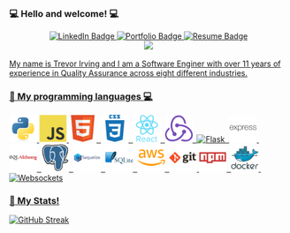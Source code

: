 ### :computer: Hello and welcome! :computer:

<div id="header" align="center">
<div id="badges">
<a href="https://www.linkedin.com/in/trevirv/">
<img src="https://img.shields.io/badge/LinkedIn-blue?style=for-the-badge&logo=linkedin&logoColor=white" alt="LinkedIn Badge"/>
</a>
<a href="https://amusedpocket.github.io/">
 <img src="https://img.shields.io/badge/Portfolio-orange?style=for-the-badge" alt="Portfolio Badge"/>
 </a>
<a href="https://amusedpocket.github.io/assets/TrevorIrving2024.pdf">
 <img src="https://img.shields.io/badge/Resume-purple?style=for-the-badge" alt="Resume Badge"/>
</div>
<img src="https://komarev.com/ghpvc/?username=AmusedPocket&color=blue&style=plastic"/>
</div>

My name is Trevor Irving and I am a Software Enginer with over 11 years of experience in Quality Assurance across eight different industries. 



### :briefcase: My programming languages :computer:
<div>
  <img src="https://github.com/devicons/devicon/blob/master/icons/python/python-original.svg" title="Python" alt="Python" width="50" height="50">
  <img src="https://raw.githubusercontent.com/devicons/devicon/55609aa5bd817ff167afce0d965585c92040787a/icons/javascript/javascript-original.svg" title="JavaScript" alt="JavaScript" width="50" height="50">
  <img src="https://github.com/devicons/devicon/blob/master/icons/html5/html5-original.svg" title="HTML5" alt="HTML" width="50" height="50"/>&nbsp;
  <img src="https://github.com/devicons/devicon/blob/master/icons/css3/css3-plain-wordmark.svg"  title="CSS3" alt="CSS" width="50" height="50"/>&nbsp;
  <img src="https://github.com/devicons/devicon/blob/master/icons/react/react-original-wordmark.svg" title="React" alt="React" width="50" height="50"/>&nbsp;
  <img src="https://github.com/devicons/devicon/blob/master/icons/redux/redux-original.svg" title="Redux" alt="Redux " width="50" height="50"/>&nbsp;
  <img src="https://cdn.freebiesupply.com/logos/large/2x/flask-logo-png-transparent.png" title="Flask" alt="Flask " width="50" height="50"/>&nbsp;
  <img src="https://github.com/devicons/devicon/blob/master/icons/express/express-original-wordmark.svg" title="Express" alt="Express" width="50" height="50"/>&nbsp;
  <img src="https://github.com/devicons/devicon/blob/master/icons/sqlalchemy/sqlalchemy-original-wordmark.svg" title="SQLAlchemy" alt="SQLAlchemy " width="50" height="50"/>&nbsp;
  <img src="https://github.com/devicons/devicon/blob/master/icons/postgresql/postgresql-original.svg" title="PostgreSQL" alt="PostgreSQL" width="50" height="50"/>&nbsp;
  <img src="https://github.com/devicons/devicon/blob/master/icons/sequelize/sequelize-original-wordmark.svg" title="Sequelize" alt="Sequelize" width="50" height="50"/>&nbsp;
  <img src="https://github.com/devicons/devicon/blob/master/icons/sqlite/sqlite-original-wordmark.svg" title="SQLite" alt="SQLite" width="50" height="50"/>&nbsp;
  <img src="https://github.com/devicons/devicon/blob/master/icons/amazonwebservices/amazonwebservices-plain-wordmark.svg" title="AWS" alt="AWS" width="50" height="50"/>&nbsp;
  <img src="https://github.com/devicons/devicon/blob/master/icons/git/git-original-wordmark.svg" title="Git" alt="Git" width="50" height="50"/>
  <img src="https://github.com/devicons/devicon/blob/master/icons/npm/npm-original-wordmark.svg" title="NPM" alt="NPM" width="50" height="50"/>&nbsp;
  <img src="https://github.com/devicons/devicon/blob/master/icons/docker/docker-original-wordmark.svg" title="Docker" alt="Docker" width="50" height="50"/>&nbsp;
  <img src="https://i.morioh.com/9f75e619b0.png" title="Websockets" **alt="Websockets" wwidth="50" height="50"/>
</div>


### :star2: My Stats!
[![GitHub Streak](https://streak-stats.demolab.com/?user=AmusedPocket)](https://git.io/streak-stats)
<!--
**AmusedPocket/AmusedPocket** is a ✨ _special_ ✨ repository because its `README.md` (this file) appears on your GitHub profile.

Here are some ideas to get you started:

- 🔭 I’m currently working on ...
- 🌱 I’m currently learning ...
- 👯 I’m looking to collaborate on ...
- 🤔 I’m looking for help with ...
- 💬 Ask me about ...
- 📫 How to reach me: ...
- 😄 Pronouns: ...
- ⚡ Fun fact: ...
-->
